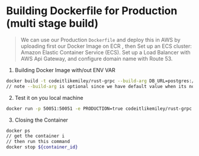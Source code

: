 # Building Dockerfile for Production (multi stage build)

> We can use our Production `Dockerfile` and deploy this in AWS by uploading first our Docker Image on ECR , then Set up an ECS cluster: Amazon Elastic Container Service (ECS). Set up a Load Balancer with AWS Api Gateway, and configure domain name with Route 53.



1. Building Docker Image with/out ENV VAR

```sh
docker build -t codeitlikemiley/rust-grpc --build-arg DB_URL=postgres://username@localhost/dbname .
// note --build-arg is optional since we have default value when its not pass
```

2. Test it on you local machine

```sh
docker run -p 50051:50051 -e PRODUCTION=true codeitlikemiley/rust-grpc
```

3. Closing the Container
```sh
docker ps
// get the container i
// then run this command
docker stop ${container_id}
```

